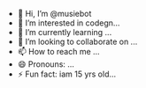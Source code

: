 - 👋 Hi, I’m @musiebot
- 👀 I’m interested in codegn...
- 🌱 I’m currently learning ...
- 💞️ I’m looking to collaborate on ...
- 📫 How to reach me ...
- 😄 Pronouns: ...
- ⚡ Fun fact: iam 15 yrs old...

<!---
musiebot/musiebot is a ✨ special ✨ repository because its `README.md` (this file) appears on your GitHub profile.
You can click the Preview link to take a look at your changes.
--->
